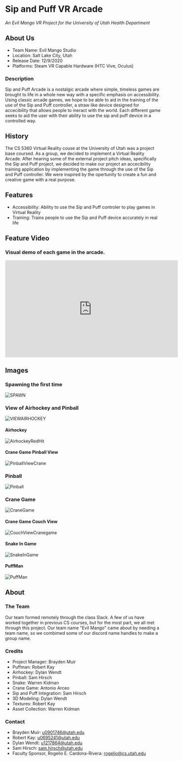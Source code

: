 # Sip and Puff VR Arcade

*An Evil Mango VR Project for the University of Utah Health Department*


## About Us

- Team Name: Evil Mango Studio
- Location: Salt Lake City, Utah
- Release Date: 12/9/2020
- Platforms: Steam VR Capable Hardware (HTC Vive, Oculus)

### Description

Sip and Puff Arcade is a nostalgic arcade where simple, timeless games are brought to life in a whole new way with a specific emphasis on accessibility. Using classic arcade games, we hope to be able to aid in the training of the use of the Sip and Puff controller, a straw like device designed for accecibility that allows people to ineract with the world. Each different game seeks to aid the user with their ability to use the sip and puff device in a controlled way.

## History

The CS 5360 Virtual Reality couse at the University of Utah was a project base coursed. As a group, we decided to implement a Virtual Reality Arcade. After hearing some of the external project pitch ideas, specifically the Sip and Puff project, we decided to make our project an accecibility training application by implementing the game through the use of the Sip and Puff controller. We were inspired by the opertunity to create a fun and creative game with a real purpose.


## Features

- Accessibility: Ability to use the Sip and Puff controler to play games in Virtual Reality
- Training: Trains people to use the Sip and Puff device accurately in real life

## Feature Video
### Visual demo of each game in the arcade.
<iframe width="560" height="315" src="https://www.youtube.com/embed/RSS15FFwwLA" frameborder="0" allow="accelerometer; autoplay; clipboard-write; encrypted-media; gyroscope; picture-in-picture" allowfullscreen>
</iframe>

## Images

### Spawning the first time
![SPAWN](./SipAndPuffArcadeImages/MainArcadeSpawn.png)

### View of Airhockey and Pinball
![VIEWAIRHOCKEY](./SipAndPuffArcadeImages/AirhockeySpawnView.png)

#### Airhockey
<img src="./SipAndPuffArcadeImages/AirhockeyRedpuck.png" alt="AirhockeyRedHit">

#### Crane Game Pinball View
<img src="./SipAndPuffArcadeImages/CraneToPinball.png" alt="PinballViewCrane">

### Pinball
<img src="./SipAndPuffArcadeImages/PinballGame.png" alt="Pinball">

### Crane Game
<img src="./SipAndPuffArcadeImages/CraneGame.png" alt="CraneGame">

#### Crane Game Couch View
<img src="./SipAndPuffArcadeImages/CraneBehindCouch.png" alt="CouchViewCranegame">

#### Snake In Game
<img src="./SipAndPuffArcadeImages/SnakeLength2.png" alt="SnakeInGame">

#### PuffMan
<img src="./SipAndPuffArcadeImages/PuffManDeadSpawn.png" alt="PuffMan">

## About

### The Team
Our team formed remotely through the class Slack. A few of us have worked together in previous CS courses, but for the most part, we all met through this project. Our team name "Evil Mango" came about by needing a team name, so we combimed some of our discord name handles to make a group name. 

### Credits
- Project Manager: Brayden Muir
- Puffman: Robert Kay
- Airhockey: Dylan Wendt
- Pinball: Sam Hirsch
- Snake: Warren Kidman
- Crane Game: Antonio Arceo
- Sip and Puff Integration: Sam Hirsch
- 3D Modeling: Dylan Wendt
- Textures: Robert Kay
- Asset Collection: Warren Kidman

### Contact
- Brayden Muir: u0901746@utah.edu
- Robert Kay: u0695241@utah.edu
- Dylan Wendt: u1217864@utah.edu
- Sam Hirsch: sam.hirsch@utah.edu
- Faculty Sponsor, Rogelio E. Cardona-Rivera: rogelio@cs.utah.edu

